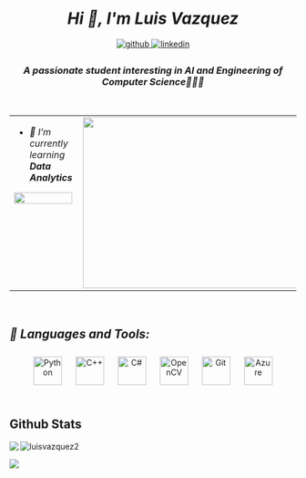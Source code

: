 # *<div align="center">Hi 👋, I'm Luis Vazquez</div>*  
  

<div align="center">
<a href="https://github.com/LuisVazquez2" target="_blank">
<img src=https://img.shields.io/badge/github-%2324292e.svg?&style=for-the-badge&logo=github&logoColor=white alt=github style="margin-bottom: 5px;" />
</a>
<a href="https://linkedin.com/in/luisitovazquez" target="_blank">
<img src=https://img.shields.io/badge/linkedin-%231E77B5.svg?&style=for-the-badge&logo=linkedin&logoColor=white alt=linkedin style="margin-bottom: 5px;" />
</a>
</div>  
  

### *<div align="center">A passionate student interesting in AI and Engineering of Computer Science🧑‍💻🤖</div>*  
  

<br/>  

<table><tr><td valign="top" width="50%">

- *🌱 I’m currently learning **Data Analytics***  
  

  

<img src="https://camo.githubusercontent.com/b40aa6e0a49e00065a11b3773f9f4d7098be2fed4da538a0a32abb74992a7869/68747470733a2f2f726973686176616e616e642e6769746875622e696f2f7374617469632f696d616765732f6772656574696e67732e676966" align="left" style="width: 100%" />  


</td><td valign="top" width="50%">

<div align="right">
<img src="https://raw.githubusercontent.com/rahul-jha98/rahul-jha98/main/techstack.gif" align="right" height="300" width="390" />
</div>  


</td></tr></table>  

<br/>  

## *🔨 Languages and Tools:*  
  

<div align="center">  
<img style="margin: 10px" src="https://profilinator.rishav.dev/skills-assets/python-original.svg" alt="Python" height="50" />  
<img style="margin: 10px" src="https://profilinator.rishav.dev/skills-assets/cplusplus-original.svg" alt="C++" height="50" />  
<img style="margin: 10px" src="https://profilinator.rishav.dev/skills-assets/csharp-original.svg" alt="C#" height="50" />  
<img style="margin: 10px" src="https://profilinator.rishav.dev/skills-assets/opencv-icon.svg" alt="OpenCV" height="50" />  
<img style="margin: 10px" src="https://profilinator.rishav.dev/skills-assets/git-scm-icon.svg" alt="Git" height="50" />   
<img style="margin: 10px" src="https://profilinator.rishav.dev/skills-assets/microsoft_azure-icon.svg" alt="Azure" height="50" />  
</div>  

<br/>  


## Github Stats  
<img src="https://github-readme-stats.vercel.app/api?username=LuisVazquez2&show_icons=true&count_private=true&hide_border=true" align="left" />  
<div><p><img align="center" src="https://github-readme-streak-stats.herokuapp.com/?user=luisvazquez2&" alt="luisvazquez2" /></p></div>  
<div><img src="https://github-readme-stats.vercel.app/api/top-langs/?username=LuisVazquez2&hide_border=true&layout=compact"/></div>
<br/>
